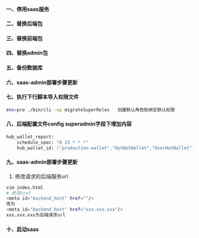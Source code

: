 #### 一、停用saas服务
#### 二、替换后端包
#### 三、替换前端包
#### 四、替换admin包
#### 五、备份数据库
#### 六、saas-admin部署步骤更新
#### 七、执行下行脚本导入权限文件
```bash
env=pro ./bin/cli -op migrateSuperRoles   创建默认角色和绑定默认权限
```
#### 八、后端配置文件config superadmin字段下增加内容
```bash
hub_wallet_report:
    schedule_spec: "0 23 * * *"
    hub_wallet_id: ["production-wallet","OptHotWallet","UserHotWallet"]
```

#### 九、saas-admin部署步骤更新
1. 修改请求的后端服务url
```bash
vim index.html
# 修改href
<meta id="backend_host" href=""/>
改为
<meta id="backend_host" href="xxx.xxx.xxx"/>
xxx.xxx.xxx为后端请求url
```

#### 十、启动saas
